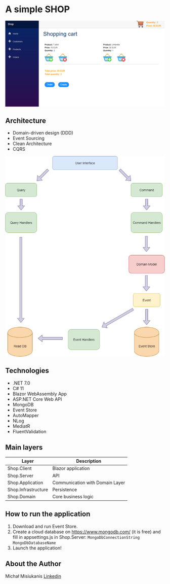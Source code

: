 # A simple SHOP

![shop](screen.PNG)

## Architecture

- Domain-driven design (DDD)
- Event Sourcing
- Clean Architecture
- CQRS

![shop](diagram_transparent.PNG)

## Technologies
- .NET 7.0
- C# 11
- Blazor WebAssembly App
- ASP.NET Core Web API
- MongoDB
- Event Store
- AutoMapper
- NLog
- MediatR
- FluentValidation


## Main layers

| Layer | Description |
| ------ | ------ |
| Shop.Client | Blazor application |
| Shop.Server | API |
| Shop.Application | Communication with Domain Layer |
| Shop.Infrastructure | Persistence |
| Shop.Domain | Core business logic |


## How to run the application
1. Download and run Event Store.
2. Create a cloud database on https://www.mongodb.com/ (it is free) and fill in appsettings.js in Shop.Server:
```MongoDbConnectionString```
```MongoDbDatabaseName```
3. Launch the application!


## About the Author
Michał Misiukanis
[Linkedin](https://www.linkedin.com/in/micha%C5%82-misiukanis-875129119/)